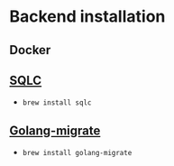 # Backend installation

## Docker

## [SQLC](https://docs.sqlc.dev/en/stable/overview/install.html)

- `brew install sqlc`

## [Golang-migrate](https://github.com/golang-migrate/migrate/blob/master/cmd/migrate/README.md)
- `brew install golang-migrate`
